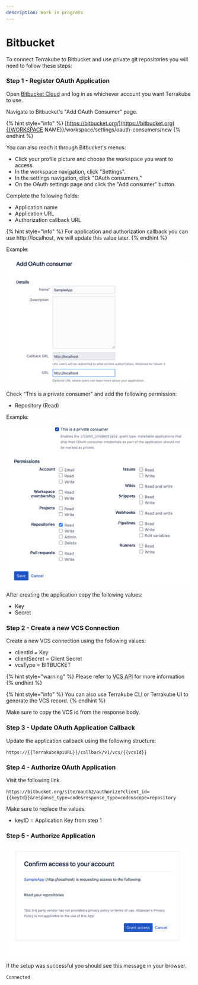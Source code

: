 ```yaml
---
description: Work in progress
---
```


# Bitbucket

To connect Terrakube to Bitbucket and use private git repositories you will need to follow these steps:

### Step 1 - Register OAuth Application

Open [Bitbucket Cloud](https://bitbucket.org) and log in as whichever account you want Terrakube to use. 

Navigate to Bitbucket's "Add OAuth Consumer" page.

{% hint style="info" %}
[https://bitbucket.org/](https://bitbucket.org){{WORKSPACE NAME}}/workspace/settings/oauth-consumers/new
{% endhint %}

You can also reach it through Bitbucket's menus:

* Click your profile picture and choose the workspace you want to access.
* In the workspace navigation, click "Settings".
* In the settings navigation, click "OAuth consumers," 
* On the OAuth settings page and click the "Add consumer" button.

Complete the following fields:

* Application name
* Application URL
* Authorization callback URL

{% hint style="info" %}
For application and authorization callback you can use http://localhost, we will update this value later.
{% endhint %}

Example:

![](<../.gitbook/assets/image (2) (1).png>)

Check "This is a private consumer" and add the following permission:

* Repository (Read)

Example: 

![](<../.gitbook/assets/image (6).png>)

After creating the application copy the following values:

* Key
* Secret

### Step 2 - Create a new VCS Connection

Create a new VCS connection using the following values:

* clientId = Key 
* clientSecret = Client Secret 
* vcsType = BITBUCKET

{% hint style="warning" %}
Please refer to [VCS API](../api/methods/vcs.md) for more information
{% endhint %}

{% hint style="info" %}
You can also use Terrakube CLI or Terrakube UI to generate the VCS record.
{% endhint %}

Make sure to copy the VCS id from the response body.

### Step 3 - Update OAuth Application Callback

Update the application callback using the following structure:

```
https://{{TerrakubeApiURL}}/callback/v1/vcs/{{vcsId}}
```

### Step 4 - Authorize OAuth Application

Visit the following link

```
https://bitbucket.org/site/oauth2/authorize?client_id={{keyId}}&response_type=code&response_type=code&scope=repository
```

Make sure to replace the values:

* keyID = Application Key from step 1

### Step 5 - Authorize Application

![](<../.gitbook/assets/image (7).png>)

If the setup was successful you should see this message in your browser.

```
Connected 
```
